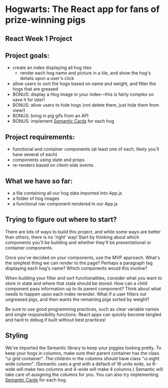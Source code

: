 # Hogwarts: The React app for fans of prize-winning pigs

## React Week 1 Project

## Project goals:
  - create an index displaying all hog tiles
    - render each hog name and picture in a tile, and show the hog's details upon a user's click
  - allow users to sort the hogs based on name and weight, and filter the hogs that are greased
  - BONUS: display a Hog image in your index––this is fairly complex so save it for later!
  - BONUS: allow users to hide hogs (not delete them, just hide them from view!)
  - BONUS: bring in pig gifs from an API
  - BONUS: implement [Semantic Cards](https://semantic-ui.com/views/card.html) for each hog

## Project requirements:
  - functional and container components (at least one of each, likely you'll have several of each)
  - components using state and props
  - re-renders based on client-side events

## What we have so far:
  - a file containing all our hog data imported into App.js
  - a folder of hog images
  - a functional nav component rendered in our App.js


## Trying to figure out where to start?
  There are lots of ways to build this project, and while some ways are better than others, there is no 'right' way! Start by thinking about which components you'll be building and whether they'll be presentational or container components.

  Once you've decided on your components, use the MVP approach. What's the simplest thing we can render to the page? Perhaps a paragraph tag displaying each hog's name? Which components would this involve?

  When building your filter and sort functionalities, consider what you want to store in state and where that state should be stored. How can a child component pass information up to its parent component? Think about what needs to happen upon each index rerender. What if a user filters out ungreased pigs, and then wants the remaining pigs sorted by weight?  

  Be sure to use good programming practices, such as clear variable names and single responsibility functions. React apps can quickly become tangled and hard to debug if built without best practices!

## Styling
  We've imported the Semantic library to keep your piggies looking pretty. To keep your hogs in columns, make sure their parent container has the class "ui grid container". The children in the columns should have class "ui eight wide column". (Semantic uses a grid with a default of 16 units wide, so 8-wide will make two columns and 4-wide will make 4 columns.) Semantic will take care of assigning the columns for you. You can also try implementing [Semantic Cards](https://semantic-ui.com/views/card.html) for each hog.
